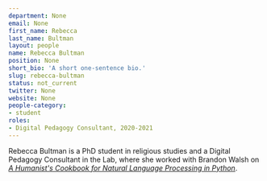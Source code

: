 ```yaml
---
department: None
email: None
first_name: Rebecca
last_name: Bultman
layout: people
name: Rebecca Bultman
position: None
short_bio: 'A short one-sentence bio.'
slug: rebecca-bultman
status: not_current
twitter: None
website: None
people-category:
- student
roles:
- Digital Pedagogy Consultant, 2020-2021
---
```

Rebecca Bultman is a PhD student in religious studies and a Digital Pedagogy Consultant in the Lab, where she worked with Brandon Walsh on _[A Humanist's Cookbook for Natural Language Processing in Python](/work/a-humanists-cookbook-for-natural-language-processing-in-python/)_.